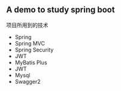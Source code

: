 ## A demo to study spring boot

项目所用到的技术
+ Spring
+ Spring MVC
+ Spring Security
+ JWT
+ MyBatis Plus
+ JWT
+ Mysql
+ Swagger2